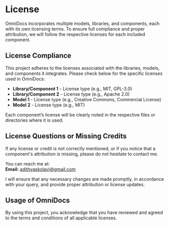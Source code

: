 # **License**

OmniDocs incorporates multiple models, libraries, and components, each with its own licensing terms. To ensure full compliance and proper attribution, we will follow the respective licenses for each included component.

## **License Compliance**

This project adheres to the licenses associated with the libraries, models, and components it integrates. Please check below for the specific licenses used in OmniDocs:

- **Library/Component 1** - License type (e.g., MIT, GPL-3.0)
- **Library/Component 2** - License type (e.g., Apache 2.0)
- **Model 1** - License type (e.g., Creative Commons, Commercial License)
- **Model 2** - License type (e.g., MIT)

Each component’s license will be clearly noted in the respective files or directories where it is used.

## **License Questions or Missing Credits**

If any license or credit is not correctly mentioned, or if you notice that a component's attribution is missing, please do not hesitate to contact me.

You can reach me at:  
**Email:** [adithyaskolavi@gmail.com](mailto:adithyaskolavi@gmail.com)

I will ensure that any necessary changes are made promptly, in accordance with your query, and provide proper attribution or license updates.

## **Usage of OmniDocs**

By using this project, you acknowledge that you have reviewed and agreed to the terms and conditions of all applicable licenses.
